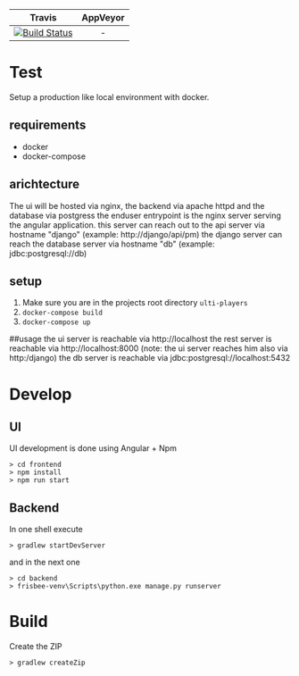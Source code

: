 
| Travis        | AppVeyor      |
|:-------------:|:-------------:|
| [![Build Status](https://travis-ci.org/oefsv/ulti-players.svg?branch=master)](https://travis-ci.org/oefsv/ulti-players) | - |

# Test
Setup a production like local environment with docker. 
## requirements
- docker
- docker-compose

## arichtecture

The ui will be hosted via nginx, the backend via apache httpd and the database via postgress
the enduser entrypoint is the nginx server serving the angular application.
this server can reach out to the api server via hostname "django" (example: http://django/api/pm)
the django server can reach the database server via hostname "db" (example: jdbc:postgresql://db)

## setup
1. Make sure you are in the projects root directory `ulti-players` 
2. `docker-compose build`
3. `docker-compose up`

##usage
the ui server is reachable via http://localhost
the rest server is reachable via http://localhost:8000 (note: the ui server reaches him also via http:/django)
the db server is reachable via jdbc:postgresql://localhost:5432

# Develop

## UI

UI development is done using Angular + Npm

```
> cd frontend
> npm install
> npm run start
```

## Backend

In one shell execute

```
> gradlew startDevServer
```

and in the next one

```
> cd backend
> frisbee-venv\Scripts\python.exe manage.py runserver
```

# Build
Create the ZIP

```
> gradlew createZip
```


